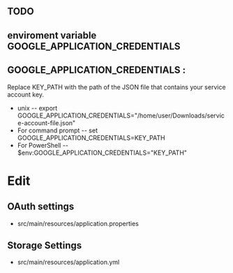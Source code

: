 ## TODO

## enviroment variable GOOGLE_APPLICATION_CREDENTIALS
##  GOOGLE_APPLICATION_CREDENTIALS : 
Replace KEY_PATH with the path of the JSON file that contains your service account key.
- unix 
-- export GOOGLE_APPLICATION_CREDENTIALS="/home/user/Downloads/service-account-file.json"
- For command prompt
-- set GOOGLE_APPLICATION_CREDENTIALS=KEY_PATH
- For PowerShell
-- $env:GOOGLE_APPLICATION_CREDENTIALS="KEY_PATH"

# Edit
## OAuth settings
- src/main/resources/application.properties
## Storage Settings
- src/main/resources/application.yml
